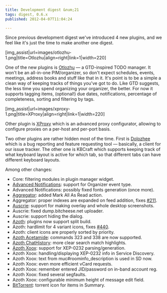 ```yaml
---
title: Development digest &num;21
tags: digest, 0.6.x
published: 2012-04-07T11:04:24

---
```


Since previous development digest we've introduced 4 new plugins, and we
feel like it's just the time to make another one digest.

\[img\_assist|url=images/otlozhu-1.png|title=Otlozhu|align=right|link=1|width=220\]

One of the new plugins is [Otlozhu](/plugins-otlozhu) — a GTD-inspired
TODO manager. It won't be an all-in-one PIM/organizer, so don't expect
schedules, events, meetings, address books and stuff like that in it.
It's point is to be a simple a clean way of keeping tracks of things
you've got to do. Like GTD suggests, the less time you spend organizing
your organizer, the better. For now it supports tagging items,
(optional!) due dates, notifications, percentage of completeness,
sorting and filtering by tags.

\[img\_assist|url=images/xproxy-1.png|title=XProxy|align=right|link=1|width=220\]

Other plugin is [XProxy](/plugins-xproxy) which is an advanced proxy
configurator, allowing to configure proxies on a per-host and per-port
basis.

Two other plugins are rather hidden most of the time. First is
[Dolozhee](/plugins-dolozhee) which is a bug reporting and feature
requesting tool — basically, a client for our issue tracker. The other
one is KBCraft which supports keeping track of what keyboard layout is
active for which tab, so that different tabs can have different keyboard
layouts.

Among other changes:

- Core: filtering modules in plugin manager widget.
- [Advanced Notifications](/plugins-advancednotifications): support
  for Organizer event type.
- Advanced Notifications: possibly fixed fonts generation (once more).
- [Aggregator](/plugins-aggregator): added Mark All As Read action.
- Aggregator: proper indexes are expanded on feed addition, fixes
  [\#211](http://dev.leechcraft.org/issues/211).
- [Auscrie](/plugins-auscrie): support for making overlay and whole
  desktop screenshots.
- Auscrie: fixed dump.bitcheese.net uploader.
- Auscrie: support hiding the dialog.
- [Azoth](/plugins-azoth): plugins now support split build.
- Azoth: hardlimit for 4 variant icons, fixes
  [\#440](http://dev.leechcraft.org/issues/440).
- Azoth: client icons are properly sorted by priority.
- [Azoth Acetamide](/plugins-azoth-acetamide): commands 323 and 338
  are now supported.
- [Azoth ChatHistory](/plugins-azoth-chathistory): more clear search
  match highlights.
- [Azoth Xoox](/plugins-azoth-xoox): support for
  XEP-0232 parsing/generation.
- Azoth Xoox: handling/displaying XEP-0232 info in Service Discovery.
- Azoth Xoox: text from muc\#roominfo\_description is used in SD now.
- Azoth Xoox: even more efficient vCard requests.
- Azoth Xoox: remember entered JID/password on in-band account reg.
- Azoth Xoox: fixed several segfaults.
- Azoth Xoox: configurable minimum height of message edit field.
- [BitTorrent](/plugins-aggregator): torrent icon for items
  in Summary.
